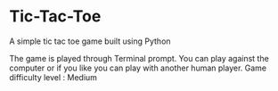 # Tic-Tac-Toe
A simple tic tac toe game built using Python

The game is played through Terminal prompt.
You can play against the computer or if you like you can play with another human player.
Game difficulty level : Medium
